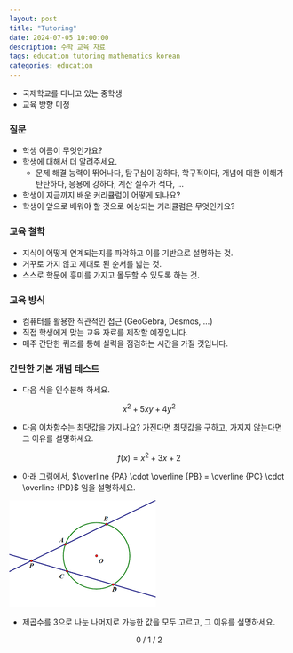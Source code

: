 ```yaml
---
layout: post
title: "Tutoring"
date: 2024-07-05 10:00:00
description: 수학 교육 자료
tags: education tutoring mathematics korean
categories: education
---
```



- 국제학교를 다니고 있는 중학생
- 교육 방향 미정

### 질문

- 학생 이름이 무엇인가요?
- 학생에 대해서 더 알려주세요.
    - 문제 해결 능력이 뛰어나다, 탐구심이 강하다, 학구적이다, 
    개념에 대한 이해가 탄탄하다, 응용에 강하다, 계산 실수가 적다, ...
- 학생이 지금까지 배운 커리큘럼이 어떻게 되나요?
- 학생이 앞으로 배워야 할 것으로 예상되는 커리큘럼은 무엇인가요?

### 교육 철학

- 지식이 어떻게 연계되는지를 파악하고 이를 기반으로 설명하는 것.
- 거꾸로 가지 않고 제대로 된 순서를 밟는 것.
- 스스로 학문에 흥미를 가지고 몰두할 수 있도록 하는 것.

### 교육 방식

- 컴퓨터를 활용한 직관적인 접근 (GeoGebra, Desmos, ...)
- 직접 학생에게 맞는 교육 자료를 제작할 예정입니다.
- 매주 간단한 퀴즈를 통해 실력을 점검하는 시간을 가질 것입니다.

### 간단한 기본 개념 테스트

- 다음 식을 인수분해 하세요.

$$
x^2+5xy+4y^2
$$

- 다음 이차함수는 최댓값을 가지나요? 가진다면 최댓값을 구하고, 가지지 않는다면 그 이유를 설명하세요.

$$
f(x) =x^2 +3x+2
$$

- 아래 그림에서, $\overline {PA} \cdot \overline {PB} = \overline {PC} \cdot \overline {PD}$ 임을 설명하세요.

![](/assets/img/blog/tutoring/untitled_tutoring_161f0f24f93180678c82c.png)

- 제곱수를 $3$으로 나눈 나머지로 가능한 값을 모두 고르고, 그 이유를 설명하세요.

$$
0\;/\;1\;/\;2
$$
